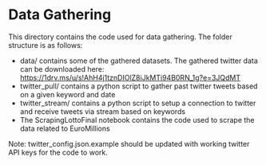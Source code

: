 # Data Gathering

This directory contains the code used for data gathering.
The folder structure is as follows:
 
 - data/ contains some of the gathered datasets. The gathered twitter data can be downloaded here:  https://1drv.ms/u/s!AhH4j1tznDIOlZ8iJkMTi94B0RN_1g?e=3JQdMT
 - twitter_pull/ contains a python script to gather past twitter tweets based on a given keyword and date
 - twitter_stream/ contains a python script to setup a connection to twitter and receive tweets via stream based on keywords
 - The ScrapingLottoFinal notebook contains the code used to scrape the data related to EuroMillions
 
Note: twitter_config.json.example should be updated with working twitter API keys for the code to work.